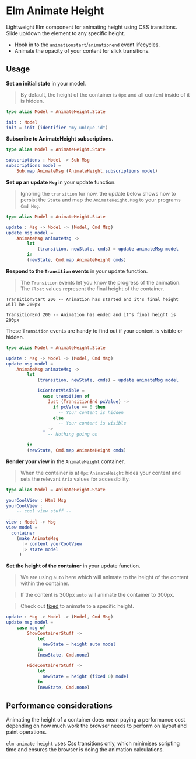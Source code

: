 # Elm Animate Height
Lightweight Elm component for animating height using CSS transitions. Slide up/down the element to any specific height.

- Hook in to the `animationstart`/`animationend` event lifecycles.
- Animate the opacity of your content for slick transitions.

## Usage
__Set an initial state__ in your model.

> By default, the height of the container is `0px` and all content inside of it is hidden.

```elm
type alias Model = AnimateHeight.State

init : Model
init = init (identifier "my-unique-id")
```


__Subscribe to AnimateHeight subscriptions.__

```elm
type alias Model = AnimateHeight.State

subscriptions : Model -> Sub Msg
subscriptions model = 
    Sub.map AnimateMsg (AnimateHeight.subscriptions model)
```

__Set up an update `Msg`__ in your update function.

> Ignoring the `transition` for now, the update below shows how to persist the `State` and map the `AnimateHeight.Msg` to your programs `Cmd Msg`.

```elm
type alias Model = AnimateHeight.State

update : Msg -> Model -> (Model, Cmd Msg)
update msg model =
    AnimateMsg animateMsg ->
        let
            (transition, newState, cmds) = update animateMsg model
        in
        (newState, Cmd.map AnimateHeight cmds)

```
__Respond to the `Transition` events__ in your update function.

> The `Transition` events let you know the progress of the animation.
The `Float` values represent the final height of the container.

```
TransitionStart 200 -- Animation has started and it's final height will be 200px
```

```
TransitionEnd 200 -- Animation has ended and it's final height is 200px
```

These `Transition` events are handy to find out if your content is 
visible or hidden.


```elm
type alias Model = AnimateHeight.State

update : Msg -> Model -> (Model, Cmd Msg)
update msg model =
    AnimateMsg animateMsg ->
        let
            (transition, newState, cmds) = update animateMsg model

            isContentVisible =
              case transition of 
                Just (TransitionEnd pxValue) ->
                  if pxValue == 0 then
                    -- Your content is hidden
                  else 
                    -- Your content is visible
              _ ->
                -- Nothing going on

        in
        (newState, Cmd.map AnimateHeight cmds)

```

__Render your view__ in the `AnimateHeight` container.

> When the container is at `0px` `AnimateHeight` hides your content and sets the relevant `Aria` values for accessibility.

```elm
type alias Model = AnimateHeight.State

yourCoolView : Html Msg
yourCoolView :
    -- cool view stuff --
    
view : Model -> Msg
view model =
  container
    (make AnimateMsg
      |> content yourCoolView
      |> state model
     )
```

__Set the height of the container__ in your update function.

> We are using `auto` here which will animate to the height of the content within the container.

> If the content is 300px `auto` will animate the container to 300px.

> Check out [fixed](https://package.elm-lang.org/packages/Confidenceman02/elm-animate-height/latest/AnimateHeight#fixed) to animate to a specific height.

```elm
update : Msg -> Model -> (Model, Cmd Msg)
update msg model =
    case msg of
        ShowContainerStuff ->
            let
              newState = height auto model
            in
            (newState, Cmd.none)

        HideContainerStuff ->
            let
              newState = height (fixed 0) model
            in
            (newState, Cmd.none)
```

## Performance considerations
Animating the height of a container does mean paying a performance cost depending on how much work
the browser needs to perform on layout and paint operations.

`elm-animate-height` uses Css transitions only, which minimises scripting time and ensures the browser is doing the animation calculations.
